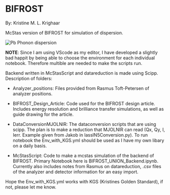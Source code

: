 # BIFROST

 By: Kristine M. L. Krighaar 
 
 McStas version of BIFROST for simulation of dispersion.

![Pb Phonon dispersion](https://github.com/NBI-Magnetism-Group/BIFROST/blob/main/Pb_Phonon_GIF_Nice.gif)

 **NOTE**: Since I am using VScode as my editor, I have developed a slightly bad happit by being able to choose the environment for each individual notebook. Therefore multible are needed to make the scripts run. 

 Backend written in McStasScript and datareduction is made using Scipp. Description of folders:
 
 - Analyzer_positions: Files provided from Rasmus Toft-Petersen of analyzer positions.
 
 - BIFROST_Design_Article: Code used for the BIFROST design article. Includes energy resolution and brilliance transfer simulations, as well as guide drawing for the article. 

 - DataConversionMJOLNIR: The dataconversion scripts that are using scipp. The plan is to make a reduction that MJOLNIR can read (Qx, Qy, I, Ierr. Example given from Jakob in lassIN5Conversion.py). To run notebook the Env_with_KGS.yml should be used as I have my own libary on a daily basis. 
 
 - McStasScript: Code to make a mcstas simulation of the backend of BIFROST. Primary Notebook here is BIFROST_UNION_Backend.ipynb. Currently also includes notes from Rasmus on datareduction, .csv files of the  analyzer and detector information for an easy import.  

 Hope the Env_with_KGS.yml works with KGS (Kristines Golden Standard), if not, please let me know. 
